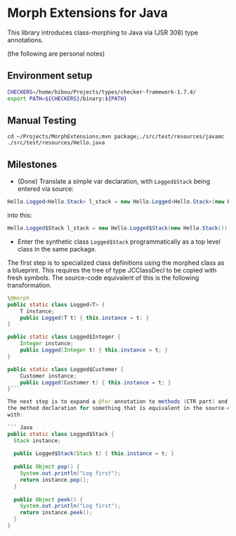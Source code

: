 Morph Extensions for Java
=========================

This library introduces class-morphing to Java via (JSR 308) type annotations.

(the following are personal notes)

Environment setup
-----------------
``` bash
CHECKERS=/home/bibou/Projects/types/checker-framework-1.7.4/
export PATH=${CHECKERS}/binary:${PATH}
```

Manual Testing
--------------
```cd ~/Projects/MorphExtensions;mvn package;./src/test/resources/javamc ./src/test/resources/Hello.java```


Milestones
----------

* (Done) Translate a simple var declaration, with ```Logged$Stack``` being entered via source:

``` Java
Hello.Logged<Hello.Stack> l_stack = new Hello.Logged<Hello.Stack>(new Hello.Stack());
```
into this:

``` Java
Hello.Logged$Stack l_stack = new Hello.Logged$Stack(new Hello.Stack())
```

* Enter the synthetic class ```Logged$Stack``` programmatically as a top level
  class in the same package.

The first step is to specialized class definitions using the morphed class as a
blueprint. This requires the tree of type JCClassDecl to be copied with fresh symbols.
The source-code equivalent of this is the following transformation.

``` Java
\@morph
public static class Logged<T> {
	T instance;
	public Logged(T t) { this.instance = t; }
}

public static class Logged$Integer {
	Integer instance;
	public Logged(Integer t) { this.instance = t; }
}

public static class Logged$Customer {
	Customer instance;
	public Logged(Customer t) { this.instance = t; }
}```

The next step is to expand a @for annotation to methods (CTR part) and produce
the method declaration for something that is equivalent in the source-code level
with:

``` Java
public static class Logged$Stack {
  Stack instance;
  
  public Logged$Stack(Stack t) { this.instance = t; }
  
  public Object pop() {
    System.out.println("Log first");
    return instance.pop();
  }
       
  public Object peek() {
    System.out.println("Log first");
    return instance.peek();
  }
}
```
